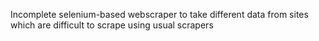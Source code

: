 Incomplete selenium-based webscraper to take different data from sites which are difficult to scrape using usual scrapers
